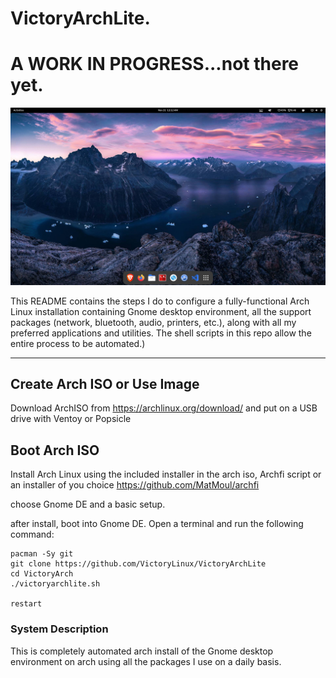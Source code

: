 # VictoryArchLite.

# A WORK IN PROGRESS...not there yet.

<img src="VictoryArch.png" />

This README contains the steps I do to configure a fully-functional Arch Linux installation containing Gnome desktop environment, all the support packages (network, bluetooth, audio, printers, etc.), along with all my preferred applications and utilities. The shell scripts in this repo allow the entire process to be automated.)

---
## Create Arch ISO or Use Image

Download ArchISO from <https://archlinux.org/download/> and put on a USB drive with Ventoy or Popsicle

## Boot Arch ISO

Install Arch Linux using the included installer in the arch iso, Archfi script or an installer of you choice
https://github.com/MatMoul/archfi

choose Gnome DE and a basic setup.

after install, boot into Gnome DE. Open a terminal and run the following command:

```
pacman -Sy git
git clone https://github.com/VictoryLinux/VictoryArchLite
cd VictoryArch
./victoryarchlite.sh

restart
```

### System Description
This is completely automated arch install of the Gnome desktop environment on arch using all the packages I use on a daily basis. 
